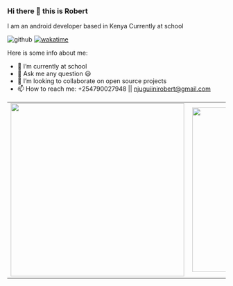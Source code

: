 ### Hi there 👋 this is Robert

I am an android developer based in Kenya
Currently at school 

![github](https://img.shields.io/github/followers/robert-muriithi?style=plastic)
[![wakatime](https://wakatime.com/badge/user/b7e9e1ab-bbbb-45ed-9ff6-db895ddb72fb.svg)](https://wakatime.com/@b7e9e1ab-bbbb-45ed-9ff6-db895ddb72fb)

Here is some info about me:

- 🔭 I’m currently at school 
- 🌱 Ask me any question 😃
- 👯 I’m looking to collaborate on open source projects
- 📫 How to reach me: +254790027948 || njuguiinirobert@gmail.com

<center>
  <table>
    <tr>
        <td><img width="400px" align="left" src="https://github-readme-stats.vercel.app/api?username=robert-muriithi&count_private=true&show_icons=true&theme=radical" /></td>
        <td><img width="380px" align="left" src="https://github-readme-stats.vercel.app/api/top-langs/?username=robert-muriithi&layout=compact" /></td>      
    </tr>   
  </table>
</center>

